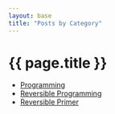 ```yaml
---
layout: base
title: "Posts by Category"
---
```


<h1>{{ page.title }}</h1>

- [Programming](programming)
- [Reversible Programming](reversible_programming)
- [Reversible Primer](reversible_primer)
